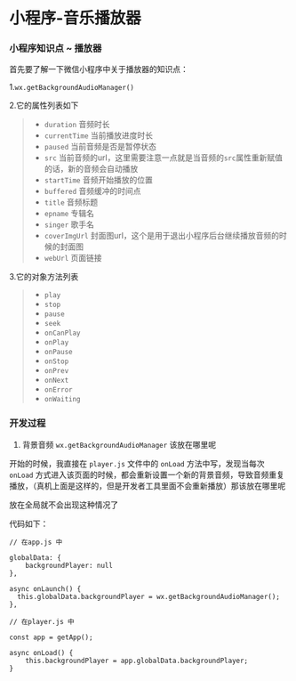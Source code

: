 # 小程序-音乐播放器

### 小程序知识点 ~ 播放器

首先要了解一下微信小程序中关于播放器的知识点：

1.`wx.getBackgroundAudioManager()`

2.它的属性列表如下

>- `duration` 音频时长
>- `currentTime` 当前播放进度时长
>- `paused` 当前音频是否是暂停状态
>- `src` 当前音频的url，这里需要注意一点就是当音频的`src`属性重新赋值的话，新的音频会自动播放
>- `startTime` 音频开始播放的位置
>- `buffered` 音频缓冲的时间点
>- `title` 音频标题
>- `epname` 专辑名
>- `singer` 歌手名
>- `coverImgUrl` 封面图url，这个是用于退出小程序后台继续播放音频的时候的封面图
>- `webUrl` 页面链接

3.它的对象方法列表

>- `play` 
>- `stop`
>- `pause`
>- `seek`
>- `onCanPlay`
>- `onPlay`
>- `onPause`
>- `onStop`
>- `onPrev`
>- `onNext`
>- `onError`
>- `onWaiting`

### 开发过程

1. 背景音频 `wx.getBackgroundAudioManager` 该放在哪里呢

开始的时候，我直接在 `player.js` 文件中的 `onLoad` 方法中写，发现当每次 `onLoad` 方式进入该页面的时候，都会重新设置一个新的背景音频，导致音频重复播放，（真机上面是这样的，但是开发者工具里面不会重新播放）那该放在哪里呢

放在全局就不会出现这种情况了

代码如下：

```$xslt
// 在app.js 中

globalData: {
	backgroundPlayer: null
},

async onLaunch() {
  this.globalData.backgroundPlayer = wx.getBackgroundAudioManager();
},

// 在player.js 中

const app = getApp();

async onLoad() {
	this.backgroundPlayer = app.globalData.backgroundPlayer;
}
```












































